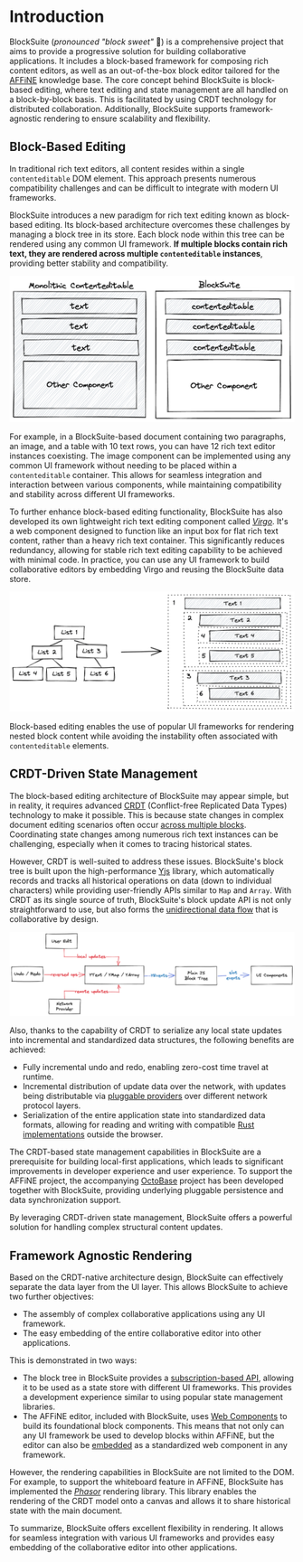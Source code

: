 # Introduction

BlockSuite (_pronounced "block sweet"_ 🍬) is a comprehensive project that aims to provide a progressive solution for building collaborative applications. It includes a block-based framework for composing rich content editors, as well as an out-of-the-box block editor tailored for the [AFFiNE](https://github.com/toeverything/AFFiNE) knowledge base. The core concept behind BlockSuite is block-based editing, where text editing and state management are all handled on a block-by-block basis. This is facilitated by using CRDT technology for distributed collaboration. Additionally, BlockSuite supports framework-agnostic rendering to ensure scalability and flexibility.

## Block-Based Editing

In traditional rich text editors, all content resides within a single `contenteditable` DOM element. This approach presents numerous compatibility challenges and can be difficult to integrate with modern UI frameworks.

BlockSuite introduces a new paradigm for rich text editing known as block-based editing. Its block-based architecture overcomes these challenges by managing a block tree in its store. Each block node within this tree can be rendered using any common UI framework. **If multiple blocks contain rich text, they are rendered across multiple `contenteditable` instances**, providing better stability and compatibility.

![block-based-editing](./images/block-based-editing.png)

For example, in a BlockSuite-based document containing two paragraphs, an image, and a table with 10 text rows, you can have 12 rich text editor instances coexisting. The image component can be implemented using any common UI framework without needing to be placed within a `contenteditable` container. This allows for seamless integration and interaction between various components, while maintaining compatibility and stability across different UI frameworks.

To further enhance block-based editing functionality, BlockSuite has also developed its own lightweight rich text editing component called _[Virgo](https://github.com/toeverything/blocksuite/tree/master/packages/virgo)_. It's a web component designed to function like an input box for flat rich text content, rather than a heavy rich text container. This significantly reduces redundancy, allowing for stable rich text editing capability to be achieved with minimal code. In practice, you can use any UI framework to build collaborative editors by embedding Virgo and reusing the BlockSuite data store.

![flat-rich-text-components](./images/flat-rich-text-components.png)

Block-based editing enables the use of popular UI frameworks for rendering nested block content while avoiding the instability often associated with `contenteditable` elements.

## CRDT-Driven State Management

The block-based editing architecture of BlockSuite may appear simple, but in reality, it requires advanced [CRDT](https://en.wikipedia.org/wiki/Conflict-free_replicated_data_type) (Conflict-free Replicated Data Types) technology to make it possible. This is because state changes in complex document editing scenarios often occur [across multiple blocks](./rich-text-orchestration). Coordinating state changes among numerous rich text instances can be challenging, especially when it comes to tracing historical states.

However, CRDT is well-suited to address these issues. BlockSuite's block tree is built upon the high-performance [Yjs](https://github.com/yjs/yjs) library, which automatically records and tracks all historical operations on data (down to individual characters) while providing user-friendly APIs similar to `Map` and `Array`. With CRDT as its single source of truth, BlockSuite's block update API is not only straightforward to use, but also forms the [unidirectional data flow](./unidirectional-data-flow) that is collaborative by design.

![unidirectional-data-flow](./images/unidirectional-data-flow.png)

Also, thanks to the capability of CRDT to serialize any local state updates into incremental and standardized data structures, the following benefits are achieved:

- Fully incremental undo and redo, enabling zero-cost time travel at runtime.
- Incremental distribution of update data over the network, with updates being distributable via [pluggable providers](./data-persistence) over different network protocol layers.
- Serialization of the entire application state into standardized data formats, allowing for reading and writing with compatible [Rust implementations](https://github.com/y-crdt/y-crdt) outside the browser.

The CRDT-based state management capabilities in BlockSuite are a prerequisite for building local-first applications, which leads to significant improvements in developer experience and user experience. To support the AFFiNE project, the accompanying [OctoBase](https://github.com/toeverything/OctoBase) project has been developed together with BlockSuite, providing underlying pluggable persistence and data synchronization support.

By leveraging CRDT-driven state management, BlockSuite offers a powerful solution for handling complex structural content updates.

## Framework Agnostic Rendering

Based on the CRDT-native architecture design, BlockSuite can effectively separate the data layer from the UI layer. This allows BlockSuite to achieve two further objectives:

- The assembly of complex collaborative applications using any UI framework.
- The easy embedding of the entire collaborative editor into other applications.

This is demonstrated in two ways:

- The block tree in BlockSuite provides a [subscription-based API](./handling-events), allowing it to be used as a state store with different UI frameworks. This provides a development experience similar to using popular state management libraries.
- The AFFiNE editor, included with BlockSuite, uses [Web Components](https://developer.mozilla.org/en-US/docs/Web/Web_Components) to build its foundational block components. This means that not only can any UI framework be used to develop blocks within AFFiNE, but the editor can also be [embedded](./attaching-editor) as a standardized web component in any framework.

However, the rendering capabilities in BlockSuite are not limited to the DOM. For example, to support the whiteboard feature in AFFiNE, BlockSuite has implemented the _[Phasor](https://github.com/toeverything/blocksuite/tree/master/packages/phasor)_ rendering library. This library enables the rendering of the CRDT model onto a canvas and allows it to share historical state with the main document.

To summarize, BlockSuite offers excellent flexibility in rendering. It allows for seamless integration with various UI frameworks and provides easy embedding of the collaborative editor into other applications.
